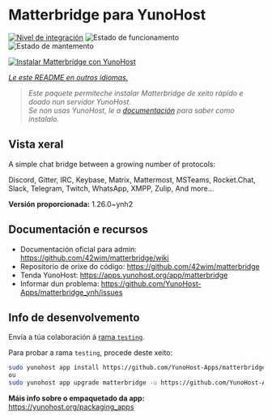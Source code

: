<!--
NOTA: Este README foi creado automáticamente por <https://github.com/YunoHost/apps/tree/master/tools/readme_generator>
NON debe editarse manualmente.
-->

# Matterbridge para YunoHost

[![Nivel de integración](https://dash.yunohost.org/integration/matterbridge.svg)](https://ci-apps.yunohost.org/ci/apps/matterbridge/) ![Estado de funcionamento](https://ci-apps.yunohost.org/ci/badges/matterbridge.status.svg) ![Estado de mantemento](https://ci-apps.yunohost.org/ci/badges/matterbridge.maintain.svg)

[![Instalar Matterbridge con YunoHost](https://install-app.yunohost.org/install-with-yunohost.svg)](https://install-app.yunohost.org/?app=matterbridge)

*[Le este README en outros idiomas.](./ALL_README.md)*

> *Este paquete permíteche instalar Matterbridge de xeito rápido e doado nun servidor YunoHost.*  
> *Se non usas YunoHost, le a [documentación](https://yunohost.org/install) para saber como instalalo.*

## Vista xeral

A simple chat bridge between a growing number of protocols:

Discord, Gitter, IRC, Keybase, Matrix, Mattermost, MSTeams, Rocket.Chat, Slack, Telegram, Twitch, WhatsApp, XMPP, Zulip, And more... 


**Versión proporcionada:** 1.26.0~ynh2
## Documentación e recursos

- Documentación oficial para admin: <https://github.com/42wim/matterbridge/wiki>
- Repositorio de orixe do código: <https://github.com/42wim/matterbridge>
- Tenda YunoHost: <https://apps.yunohost.org/app/matterbridge>
- Informar dun problema: <https://github.com/YunoHost-Apps/matterbridge_ynh/issues>

## Info de desenvolvemento

Envía a túa colaboración á [rama `testing`](https://github.com/YunoHost-Apps/matterbridge_ynh/tree/testing).

Para probar a rama `testing`, procede deste xeito:

```bash
sudo yunohost app install https://github.com/YunoHost-Apps/matterbridge_ynh/tree/testing --debug
ou
sudo yunohost app upgrade matterbridge -u https://github.com/YunoHost-Apps/matterbridge_ynh/tree/testing --debug
```

**Máis info sobre o empaquetado da app:** <https://yunohost.org/packaging_apps>
